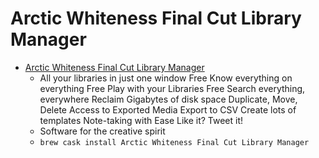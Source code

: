 # Arctic Whiteness Final Cut Library Manager
- [Arctic Whiteness Final Cut Library Manager](https://www.arcticwhiteness.com/finalcutlibrarymanager/)
  -  All your libraries in just one window Free Know everything on everything Free Play with your Libraries Free Search everything, everywhere Reclaim Gigabytes of disk space Duplicate, Move, Delete Access to Exported Media Export to CSV Create lots of templates Note-taking with Ease Like it? Tweet it!
  - Software for the creative spirit
  - `brew cask install Arctic Whiteness Final Cut Library Manager`
